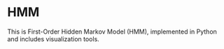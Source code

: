 # HMM
This is First-Order Hidden Markov Model (HMM), implemented in Python and includes visualization tools.
